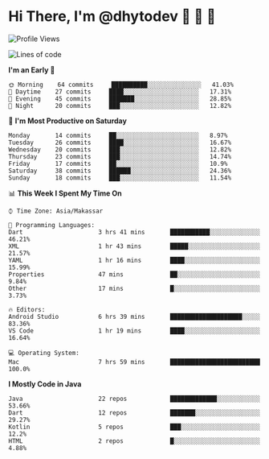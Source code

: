 # Hi There, I'm @dhytodev 👋 👋 👋

<!--
**DhytoDev/dhytodev** is a ✨ _special_ ✨ repository because its `README.md` (this file) appears on your GitHub profile.

Here are some ideas to get you started:

- 🔭 I’m currently working on ...
- 🌱 I’m currently learning ...
- 👯 I’m looking to collaborate on ...
- 🤔 I’m looking for help with ...
- 💬 Ask me about ...
- 📫 How to reach me: ...
- 😄 Pronouns: ...
- ⚡ Fun fact: ...
-->

<!--START_SECTION:waka-->
![Profile Views](http://img.shields.io/badge/Profile%20Views-2-blue)

![Lines of code](https://img.shields.io/badge/From%20Hello%20World%20I%27ve%20Written-268137%20lines%20of%20code-blue)

**I'm an Early 🐤** 

```text
🌞 Morning    64 commits     ██████████░░░░░░░░░░░░░░░   41.03% 
🌆 Daytime    27 commits     ████░░░░░░░░░░░░░░░░░░░░░   17.31% 
🌃 Evening    45 commits     ███████░░░░░░░░░░░░░░░░░░   28.85% 
🌙 Night      20 commits     ███░░░░░░░░░░░░░░░░░░░░░░   12.82%

```
📅 **I'm Most Productive on Saturday** 

```text
Monday       14 commits     ██░░░░░░░░░░░░░░░░░░░░░░░   8.97% 
Tuesday      26 commits     ████░░░░░░░░░░░░░░░░░░░░░   16.67% 
Wednesday    20 commits     ███░░░░░░░░░░░░░░░░░░░░░░   12.82% 
Thursday     23 commits     ███░░░░░░░░░░░░░░░░░░░░░░   14.74% 
Friday       17 commits     ██░░░░░░░░░░░░░░░░░░░░░░░   10.9% 
Saturday     38 commits     ██████░░░░░░░░░░░░░░░░░░░   24.36% 
Sunday       18 commits     ███░░░░░░░░░░░░░░░░░░░░░░   11.54%

```


📊 **This Week I Spent My Time On** 

```text
⌚︎ Time Zone: Asia/Makassar

💬 Programming Languages: 
Dart                     3 hrs 41 mins       ███████████░░░░░░░░░░░░░░   46.21% 
XML                      1 hr 43 mins        █████░░░░░░░░░░░░░░░░░░░░   21.57% 
YAML                     1 hr 16 mins        ████░░░░░░░░░░░░░░░░░░░░░   15.99% 
Properties               47 mins             ██░░░░░░░░░░░░░░░░░░░░░░░   9.84% 
Other                    17 mins             █░░░░░░░░░░░░░░░░░░░░░░░░   3.73%

🔥 Editors: 
Android Studio           6 hrs 39 mins       ████████████████████░░░░░   83.36% 
VS Code                  1 hr 19 mins        ████░░░░░░░░░░░░░░░░░░░░░   16.64%

💻 Operating System: 
Mac                      7 hrs 59 mins       █████████████████████████   100.0%

```

**I Mostly Code in Java** 

```text
Java                     22 repos            █████████████░░░░░░░░░░░░   53.66% 
Dart                     12 repos            ███████░░░░░░░░░░░░░░░░░░   29.27% 
Kotlin                   5 repos             ███░░░░░░░░░░░░░░░░░░░░░░   12.2% 
HTML                     2 repos             █░░░░░░░░░░░░░░░░░░░░░░░░   4.88%

```



<!--END_SECTION:waka-->
